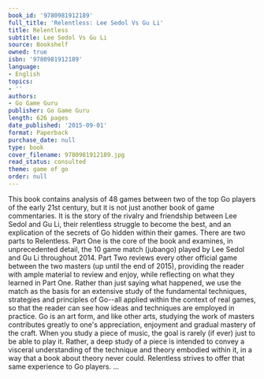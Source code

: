 ```yaml
---
book_id: '9780981912189'
full_title: 'Relentless: Lee Sedol Vs Gu Li'
title: Relentless
subtitle: Lee Sedol Vs Gu Li
source: Bookshelf
owned: true
isbn: '9780981912189'
language:
- English
topics:
- ''
authors:
- Go Game Guru
publisher: Go Game Guru
length: 626 pages
date_published: '2015-09-01'
format: Paperback
purchase_date: null
type: book
cover_filename: 9780981912189.jpg
read_status: consulted
theme: game of go
order: null
---
```

This book contains analysis of 48 games between two of the top Go players of the early 21st century, but it is not just another book of game commentaries. It is the story of the rivalry and friendship between Lee Sedol and Gu Li, their relentless struggle to become the best, and an explication of the secrets of Go hidden within their games. There are two parts to Relentless. Part One is the core of the book and examines, in unprecedented detail, the 10 game match (jubango) played by Lee Sedol and Gu Li throughout 2014. Part Two reviews every other official game between the two masters (up until the end of 2015), providing the reader with ample material to review and enjoy, while reflecting on what they learned in Part One. Rather than just saying what happened, we use the match as the basis for an extensive study of the fundamental techniques, strategies and principles of Go--all applied within the context of real games, so that the reader can see how ideas and techniques are employed in practice. Go is an art form, and like other arts, studying the work of masters contributes greatly to one's appreciation, enjoyment and gradual mastery of the craft. When you study a piece of music, the goal is rarely (if ever) just to be able to play it. Rather, a deep study of a piece is intended to convey a visceral understanding of the technique and theory embodied within it, in a way that a book about theory never could. Relentless strives to offer that same experience to Go players. ...

